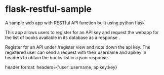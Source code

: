 # flask-restful-sample
A sample web app with RESTful API function built using python flask  


This app allows users to register for an API key and request the webapp for the list of books available in its database as a response .

Register for an API under /register view and note down the api key.
The registered user can send a request with their username and apikey in headers to obtain the books list in a json response.

header format:
headers={'user':username, apikey:key}
